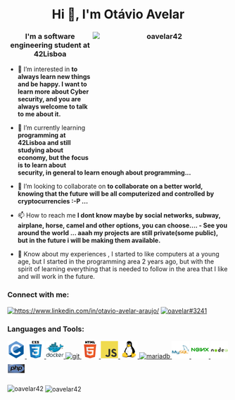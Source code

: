 <h1 align="center">Hi 👋, I'm Otávio Avelar</h1>
<h3 align="center" <p><img align="right" src="https://github-readme-stats.vercel.app/api/top-langs?username=oavelar42&show_icons=true&locale=en&layout=compact" alt="oavelar42" width="310" height="310"/></p> I'm a software engineering student at 42Lisboa</h3>

- 👀 I’m interested in **to always learn new things and be happy. I want to learn more about Cyber security, and you are always welcome to talk to me about it.**

- 🌱 I’m currently learning **programming at 42Lisboa and still studying about economy, but the focus is to learn about security, in general to learn enough about programming...**

- 🔭 I’m looking to collaborate on **to collaborate on a better world, knowing that the future will be all computerized and controlled by cryptocurrencies :-P ...**

- 📫 How to reach me **I dont know maybe by social networks, subway, airplane, horse, camel and other options, you can choose.... - See you around the world ... aaah my projects are still private(some public), but in the future i will be making them available.**

- 📄 Know about my experiences , I started to like computers at a young age, but I started in the programming area 2 years ago, but with the spirit of learning everything that is needed to follow in the area that I like and will work in the future.

<h3 align="left">Connect with me:</h3>
<p align="left">
<a href="https://linkedin.com/in/otavio-avelar-araujo/" target="blank"><img align="center" src="https://raw.githubusercontent.com/rahuldkjain/github-profile-readme-generator/master/src/images/icons/Social/linked-in-alt.svg" alt="https://www.linkedin.com/in/otavio-avelar-araujo/" height="30" width="40" /></a>
<a href="https://discord.gg/oavelar#3241" target="blank"><img align="center" src="https://raw.githubusercontent.com/rahuldkjain/github-profile-readme-generator/master/src/images/icons/Social/discord.svg" alt="oavelar#3241" height="30" width="40" /></a>
</p>

<h3 align="left">Languages and Tools:</h3>
<p align="left"> <a href="https://www.cprogramming.com/" target="_blank"> <img src="https://raw.githubusercontent.com/devicons/devicon/master/icons/c/c-original.svg" alt="c" width="40" height="40"/> </a> <a href="https://www.w3schools.com/css/" target="_blank"> <img src="https://raw.githubusercontent.com/devicons/devicon/master/icons/css3/css3-original-wordmark.svg" alt="css3" width="40" height="40"/> </a> <a href="https://www.docker.com/" target="_blank"> <img src="https://raw.githubusercontent.com/devicons/devicon/master/icons/docker/docker-original-wordmark.svg" alt="docker" width="40" height="40"/> </a> <a href="https://git-scm.com/" target="_blank"> <img src="https://www.vectorlogo.zone/logos/git-scm/git-scm-icon.svg" alt="git" width="40" height="40"/> </a> <a href="https://www.w3.org/html/" target="_blank"> <img src="https://raw.githubusercontent.com/devicons/devicon/master/icons/html5/html5-original-wordmark.svg" alt="html5" width="40" height="40"/> </a> <a href="https://developer.mozilla.org/en-US/docs/Web/JavaScript" target="_blank"> <img src="https://raw.githubusercontent.com/devicons/devicon/master/icons/javascript/javascript-original.svg" alt="javascript" width="40" height="40"/> </a> <a href="https://www.linux.org/" target="_blank"> <img src="https://raw.githubusercontent.com/devicons/devicon/master/icons/linux/linux-original.svg" alt="linux" width="40" height="40"/> </a> <a href="https://mariadb.org/" target="_blank"> <img src="https://www.vectorlogo.zone/logos/mariadb/mariadb-icon.svg" alt="mariadb" width="40" height="40"/> </a> <a href="https://www.mysql.com/" target="_blank"> <img src="https://raw.githubusercontent.com/devicons/devicon/master/icons/mysql/mysql-original-wordmark.svg" alt="mysql" width="40" height="40"/> </a> <a href="https://www.nginx.com" target="_blank"> <img src="https://raw.githubusercontent.com/devicons/devicon/master/icons/nginx/nginx-original.svg" alt="nginx" width="40" height="40"/> </a> <a href="https://nodejs.org" target="_blank"> <img src="https://raw.githubusercontent.com/devicons/devicon/master/icons/nodejs/nodejs-original-wordmark.svg" alt="nodejs" width="40" height="40"/> </a> <a href="https://www.php.net" target="_blank"> <img src="https://raw.githubusercontent.com/devicons/devicon/master/icons/php/php-original.svg" alt="php" width="40" height="40"/> </a> </p>

<p><img align="left" src="https://komarev.com/ghpvc/?username=oavelar42&label=Profile%20views&color=0e75b6&style=flat" alt="oavelar42"/></p>

<p>&nbsp;<img align="center" src="https://github-readme-stats.vercel.app/api?username=oavelar42&show_icons=true&locale=en" alt="oavelar42" width="400" height="400" /></p>
